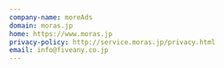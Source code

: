 ```yaml
---
company-name: moreAds
domain: moras.jp
home: https://www.moras.jp
privacy-policy: http://service.moras.jp/privacy.html
email: info@fiveany.co.jp
---
```




